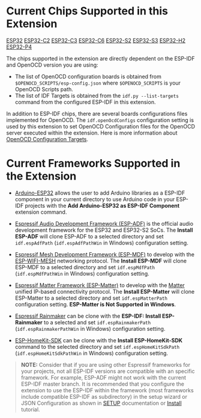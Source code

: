 # Current Chips Supported in this Extension

[ESP32](https://www.espressif.com/en/products/socs/esp32)
[ESP32-C2](https://www.espressif.com/en/products/socs/esp32-c2)
[ESP32-C3](https://www.espressif.com/en/products/socs/esp32-c3)
[ESP32-C6](https://www.espressif.com/en/products/socs/esp32-c6)
[ESP32-S2](https://www.espressif.com/en/products/socs/esp32-s2)
[ESP32-S3](https://www.espressif.com/en/products/socs/esp32-s3)
[ESP32-H2](https://www.espressif.com/en/products/socs/esp32-h2)
[ESP32-P4](https://www.espressif.com/en/products/socs/esp32-p4)

The chips supported in the extension are directly dependent on the ESP-IDF and OpenOCD version you are using:

- The list of OpenOCD configuration boards is obtained from `$OPENOCD_SCRIPTS/esp-config.json` where `$OPENOCD_SCRIPTS` is your OpenOCD Scripts path.
- The list of IDF Targets is obtained from the `idf.py --list-targets` command from the configured ESP-IDF in this extension.

In addition to ESP-IDF chips, there are several boards configurations files implemented for OpenOCD. The `idf.openOcdConfigs` configuration setting is used by this extension to set OpenOCD Configuration files for the OpenOCD server executed within the extension. Here is more information about [OpenOCD Configuration Targets](https://docs.espressif.com/projects/esp-idf/en/latest/esp32/api-guides/jtag-debugging/tips-and-quirks.html#jtag-debugging-tip-openocd-configure-target).

# Current Frameworks Supported in the Extension

- [Arduino-ESP32](https://github.com/espressif/arduino-esp32) allows the user to add Arduino libraries as a ESP-IDF component in your current directory to use Arduino code in your ESP-IDF projects with the **Add Arduino-ESP32 as ESP-IDF Component** extension command.

- [Espressif Audio Development Framework (ESP-ADF)](https://github.com/espressif/esp-adf) is the official audio development framework for the ESP32 and ESP32-S2 SoCs. The **Install ESP-ADF** will clone ESP-ADF to a selected directory and set `idf.espAdfPath` (`idf.espAdfPathWin` in Windows) configuration setting.

- [Espressif Mesh Development Framework (ESP-MDF)](https://github.com/espressif/esp-mdf) to develop with the [ESP-WIFI-MESH](https://docs.espressif.com/projects/esp-idf/en/stable/api-guides/mesh.html) networking protocol. The **Install ESP-MDF** will clone ESP-MDF to a selected directory and set `idf.espMdfPath` (`idf.espMdfPathWin` in Windows) configuration setting.

- [Espressif Matter Framework (ESP-Matter)](https://github.com/espressif/esp-matter) to develop with the [Matter](https://buildwithmatter.com/) unified IP-based connectivity protocol. The **Install ESP-Matter** will clone ESP-Matter to a selected directory and set `idf.espMatterPath` configuration setting. **ESP-Matter is Not Supported in Windows**.

- [Espressif Rainmaker](https://github.com/espressif/esp-rainmaker) can be clone with the **ESP-IDF: Install ESP-Rainmaker** to a selected and set `idf.espRainmakerPath` (`idf.espRainmakerPathWin` in Windows) configuration setting.

- [ESP-HomeKit-SDK](https://github.com/espressif/esp-homekit-sdk) can be clone with the **Install ESP-HomeKit-SDK** command to the selected directory and set `idf.espHomeKitSdkPath` (`idf.espHomeKitSdkPathWin` in Windows) configuration setting.

> **NOTE:** Consider that if you are using other Espressif frameworks for your projects, not all ESP-IDF versions are compatible with an specific framework. For example, ESP-ADF might not work with the current ESP-IDF master branch. It is recommended that you configure the extension to use the ESP-IDF within the framework (most frameworks include compatible ESP-IDF as subdirectory) in the setup wizard or JSON Configuration as shown in [SETUP](./SETUP.md) documentation or [Install](./tutorial/install.md) tutorial.
